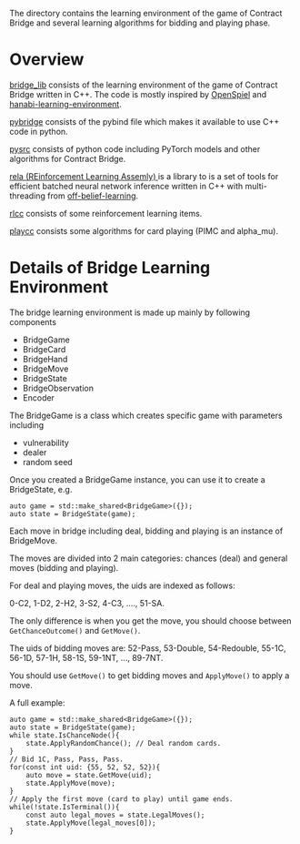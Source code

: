 The directory contains the learning environment of the game of Contract Bridge and several learning algorithms for bidding and playing phase.

# Overview
[bridge_lib](./bridge_lib/) consists of the learning environment of  the game of Contract Bridge written in C++. The code is mostly inspired by [OpenSpiel](https://github.com/google-deepmind/open_spiel) and [hanabi-learning-environment](https://github.com/google-deepmind/hanabi-learning-environment).

[pybridge](./pybridge/) consists of the pybind file which makes it available to use C++ code in python.

[pysrc](./pysrc/) consists of python code including PyTorch models and other algorithms for Contract Bridge.

[rela  (REinforcement Learning Assemly) ](./rela/) is a library to is a set of tools for efficient batched neural network inference written in C++ with multi-threading from [off-belief-learning](https://github.com/facebookresearch/off-belief-learning).

[rlcc](./rlcc/) consists of some reinforcement learning items.

[playcc](./playcc/) consists some algorithms for card playing (PIMC and alpha_mu).

# Details of Bridge Learning Environment
The bridge learning environment is made up mainly by following components
  
- BridgeGame
- BridgeCard
- BridgeHand
- BridgeMove
- BridgeState
- BridgeObservation
- Encoder

The BridgeGame is a class which creates specific game with parameters including

- vulnerability
- dealer
- random seed
  
Once you created a BridgeGame instance, you can use it to create a BridgeState, e.g.
```
auto game = std::make_shared<BridgeGame>({});
auto state = BridgeState(game);
```

Each move in bridge including deal, bidding and playing is an instance of BridgeMove. 

The moves are divided into 2 main categories: chances (deal) and general moves (bidding and playing). 

For deal and playing moves, the uids are indexed as follows:

0-C2, 1-D2, 2-H2, 3-S2, 4-C3, ...., 51-SA.

The only difference is when you get the move, you should choose between `GetChanceOutcome()` and `GetMove()`.

The uids of bidding moves are:
52-Pass, 53-Double, 54-Redouble, 55-1C, 56-1D, 57-1H, 58-1S, 59-1NT, ..., 89-7NT.

You should use `GetMove()` to get bidding moves and `ApplyMove()` to apply a move.

A full example:

```
auto game = std::make_shared<BridgeGame>({});
auto state = BridgeState(game);
while state.IsChanceNode(){
    state.ApplyRandomChance(); // Deal random cards.
}
// Bid 1C, Pass, Pass, Pass.
for(const int uid: {55, 52, 52, 52}){
    auto move = state.GetMove(uid);
    state.ApplyMove(move);
}
// Apply the first move (card to play) until game ends.
while(!state.IsTerminal()){
    const auto legal_moves = state.LegalMoves();
    state.ApplyMove(legal_moves[0]);
}
```

